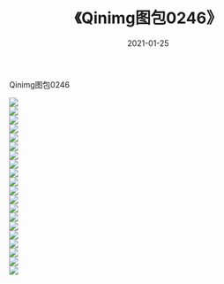 ﻿---
layout: post
title:  《Qinimg图包0246》
date:   2021-01-25
img: http://imgx.orgx.ga/Qinimg图包/Qinimg图包0246/000.jpg
categories: [美女, 清纯, 唯美]
---

Qinimg图包0246

 ![](http://imgx.orgx.ga/Qinimg图包/Qinimg图包0246/001.jpg) <br>![](http://imgx.orgx.ga/Qinimg图包/Qinimg图包0246/002.jpg) <br>![](http://imgx.orgx.ga/Qinimg图包/Qinimg图包0246/003.jpg) <br>![](http://imgx.orgx.ga/Qinimg图包/Qinimg图包0246/004.jpg) <br>![](http://imgx.orgx.ga/Qinimg图包/Qinimg图包0246/005.jpg) <br>![](http://imgx.orgx.ga/Qinimg图包/Qinimg图包0246/006.jpg) <br>![](http://imgx.orgx.ga/Qinimg图包/Qinimg图包0246/007.jpg) <br>![](http://imgx.orgx.ga/Qinimg图包/Qinimg图包0246/008.jpg) <br>![](http://imgx.orgx.ga/Qinimg图包/Qinimg图包0246/009.jpg) <br>![](http://imgx.orgx.ga/Qinimg图包/Qinimg图包0246/010.jpg) <br>![](http://imgx.orgx.ga/Qinimg图包/Qinimg图包0246/011.jpg) <br>![](http://imgx.orgx.ga/Qinimg图包/Qinimg图包0246/012.jpg) <br>![](http://imgx.orgx.ga/Qinimg图包/Qinimg图包0246/013.jpg) <br>![](http://imgx.orgx.ga/Qinimg图包/Qinimg图包0246/014.jpg) <br>![](http://imgx.orgx.ga/Qinimg图包/Qinimg图包0246/015.jpg) <br>![](http://imgx.orgx.ga/Qinimg图包/Qinimg图包0246/016.jpg) <br>![](http://imgx.orgx.ga/Qinimg图包/Qinimg图包0246/017.jpg) <br>![](http://imgx.orgx.ga/Qinimg图包/Qinimg图包0246/018.jpg) <br>![](http://imgx.orgx.ga/Qinimg图包/Qinimg图包0246/019.jpg) <br>![](http://imgx.orgx.ga/Qinimg图包/Qinimg图包0246/020.jpg) <br>